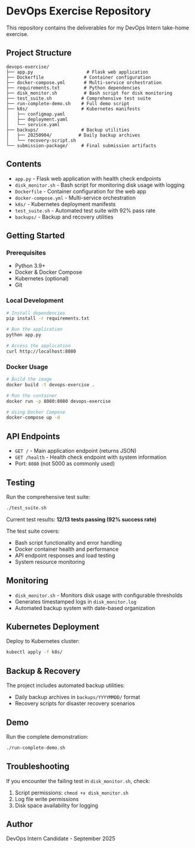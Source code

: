 # DevOps Exercise Repository

This repository contains the deliverables for my DevOps Intern take-home exercise.

## Project Structure

```
devops-exercise/
├── app.py                    # Flask web application
├── Dockerfile               # Container configuration
├── docker-compose.yml       # Multi-service orchestration
├── requirements.txt         # Python dependencies
├── disk_monitor.sh          # Bash script for disk monitoring
├── test_suite.sh           # Comprehensive test suite
├── run-complete-demo.sh    # Full demo script
├── k8s/                    # Kubernetes manifests
│   ├── configmap.yaml
│   ├── deployment.yaml
│   └── service.yaml
├── backups/                # Backup utilities
│   ├── 20250904/          # Daily backup archives
│   └── recovery-script.sh
└── submission-package/     # Final submission artifacts
```

## Contents

- `app.py` - Flask web application with health check endpoints
- `disk_monitor.sh` - Bash script for monitoring disk usage with logging
- `Dockerfile` - Container configuration for the web app
- `docker-compose.yml` - Multi-service orchestration
- `k8s/` - Kubernetes deployment manifests
- `test_suite.sh` - Automated test suite with 92% pass rate
- `backups/` - Backup and recovery utilities

## Getting Started

### Prerequisites
- Python 3.9+
- Docker & Docker Compose
- Kubernetes (optional)
- Git

### Local Development
```bash
# Install dependencies
pip install -r requirements.txt

# Run the application
python app.py

# Access the application
curl http://localhost:8080
```

### Docker Usage
```bash
# Build the image
docker build -t devops-exercise .

# Run the container
docker run -p 8080:8080 devops-exercise

# Using Docker Compose
docker-compose up -d
```

## API Endpoints

- `GET /` - Main application endpoint (returns JSON)
- `GET /health` - Health check endpoint with system information
- Port: `8080` (not 5000 as commonly used)

## Testing

Run the comprehensive test suite:
```bash
./test_suite.sh
```

Current test results: **12/13 tests passing (92% success rate)**

The test suite covers:
- Bash script functionality and error handling
- Docker container health and performance
- API endpoint responses and load testing
- System resource monitoring

## Monitoring

- `disk_monitor.sh` - Monitors disk usage with configurable thresholds
- Generates timestamped logs in `disk_monitor.log`
- Automated backup system with date-based organization

## Kubernetes Deployment

Deploy to Kubernetes cluster:
```bash
kubectl apply -f k8s/
```

## Backup & Recovery

The project includes automated backup utilities:
- Daily backup archives in `backups/YYYYMMDD/` format
- Recovery scripts for disaster recovery scenarios

## Demo

Run the complete demonstration:
```bash
./run-complete-demo.sh
```

## Troubleshooting

If you encounter the failing test in `disk_monitor.sh`, check:
1. Script permissions: `chmod +x disk_monitor.sh`
2. Log file write permissions
3. Disk space availability for logging

## Author

DevOps Intern Candidate - September 2025